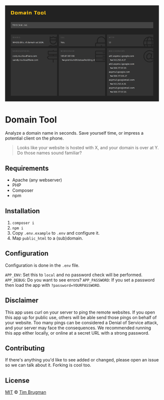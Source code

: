 ![Screenshot](/screenshot.png)

# Domain Tool

Analyze a domain name in seconds. Save yourself time, or impress a potential client on the phone.

> Looks like your website is hosted with X, and your domain is over at Y. Do those names sound familiar?

## Requirements

- Apache (any webserver)
- PHP
- Composer
- npm

## Installation

1. `composer i`
1. `npm i`
1. Copy `.env.example` to `.env` and configure it.
1. Map `public_html` to a (sub)domain.

## Configuration

Configuration is done in the `.env` file.

`APP_ENV`: Set this to `local` and no password check will be performed.
`APP_DEBUG`: Do you want to see errors?
`APP_PASSWORD`: If you set a password then load the app with `?password=YOURPASSWORD`.

## Disclaimer

This app uses curl on your server to ping the remote websites. If you open this app up for public use, others will be able send those pings on behalf of your website. Too many pings can be considered a Denial of Service attack, and your server may face the consequences. We recommended running this app either locally, or online at a secret URL with a strong password.

## Contributing

If there's anything you'd like to see added or changed, please open an issue so we can talk about it. Forking is cool too.

## License

[MIT](/LICENSE) &copy; [Tim Brugman](https://timbr.dev/)